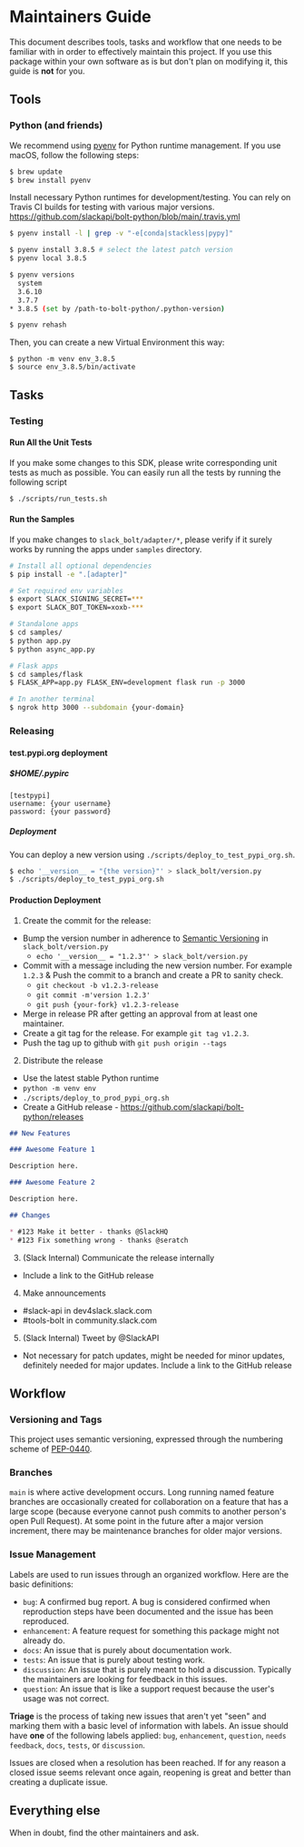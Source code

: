 # Maintainers Guide

This document describes tools, tasks and workflow that one needs to be familiar with in order to effectively maintain
this project. If you use this package within your own software as is but don't plan on modifying it, this guide is
**not** for you.

## Tools

### Python (and friends)

We recommend using [pyenv](https://github.com/pyenv/pyenv) for Python runtime management. If you use macOS, follow the following steps:

```bash
$ brew update
$ brew install pyenv
```

Install necessary Python runtimes for development/testing. You can rely on Travis CI builds for testing with various major versions. https://github.com/slackapi/bolt-python/blob/main/.travis.yml

```bash
$ pyenv install -l | grep -v "-e[conda|stackless|pypy]"

$ pyenv install 3.8.5 # select the latest patch version
$ pyenv local 3.8.5

$ pyenv versions
  system
  3.6.10
  3.7.7
* 3.8.5 (set by /path-to-bolt-python/.python-version)

$ pyenv rehash
```

Then, you can create a new Virtual Environment this way:

```
$ python -m venv env_3.8.5
$ source env_3.8.5/bin/activate
```

## Tasks

### Testing

#### Run All the Unit Tests

If you make some changes to this SDK, please write corresponding unit tests as much as possible. You can easily run all the tests by running the following script

```bash
$ ./scripts/run_tests.sh
```

#### Run the Samples

If you make changes to `slack_bolt/adapter/*`, please verify if it surely works by running the apps under `samples` directory.

```bash
# Install all optional dependencies
$ pip install -e ".[adapter]"

# Set required env variables
$ export SLACK_SIGNING_SECRET=***
$ export SLACK_BOT_TOKEN=xoxb-***

# Standalone apps
$ cd samples/
$ python app.py
$ python async_app.py

# Flask apps
$ cd samples/flask
$ FLASK_APP=app.py FLASK_ENV=development flask run -p 3000

# In another terminal
$ ngrok http 3000 --subdomain {your-domain}
```

### Releasing

#### test.pypi.org deployment

##### $HOME/.pypirc

```
[testpypi]
username: {your username}
password: {your password}
```

##### Deployment

You can deploy a new version using `./scripts/deploy_to_test_pypi_org.sh`.

```bash
$ echo '__version__ = "{the version}"' > slack_bolt/version.py
$ ./scripts/deploy_to_test_pypi_org.sh
```

#### Production Deployment

1.  Create the commit for the release:

- Bump the version number in adherence to [Semantic Versioning](http://semver.org/) in `slack_bolt/version.py`
  - `echo '__version__ = "1.2.3"' > slack_bolt/version.py`
- Commit with a message including the new version number. For example `1.2.3` & Push the commit to a branch and create a PR to sanity check.
  - `git checkout -b v1.2.3-release`
  - `git commit -m'version 1.2.3'`
  - `git push {your-fork} v1.2.3-release`
- Merge in release PR after getting an approval from at least one maintainer.
- Create a git tag for the release. For example `git tag v1.2.3`.
- Push the tag up to github with `git push origin --tags`

2.  Distribute the release

- Use the latest stable Python runtime
- `python -m venv env`
- `./scripts/deploy_to_prod_pypi_org.sh`
- Create a GitHub release - https://github.com/slackapi/bolt-python/releases

```markdown
## New Features

### Awesome Feature 1

Description here.

### Awesome Feature 2

Description here.

## Changes

* #123 Make it better - thanks @SlackHQ
* #123 Fix something wrong - thanks @seratch
```

3. (Slack Internal) Communicate the release internally

- Include a link to the GitHub release

4. Make announcements

- #slack-api in dev4slack.slack.com
- #tools-bolt in community.slack.com

5. (Slack Internal) Tweet by @SlackAPI

- Not necessary for patch updates, might be needed for minor updates, definitely needed for major updates. Include a link to the GitHub release

## Workflow

### Versioning and Tags

This project uses semantic versioning, expressed through the numbering scheme of
[PEP-0440](https://www.python.org/dev/peps/pep-0440/).

### Branches

`main` is where active development occurs. Long running named feature branches are occasionally created for
collaboration on a feature that has a large scope (because everyone cannot push commits to another person's open Pull
Request). At some point in the future after a major version increment, there may be maintenance branches for older major
versions.

### Issue Management

Labels are used to run issues through an organized workflow. Here are the basic definitions:

- `bug`: A confirmed bug report. A bug is considered confirmed when reproduction steps have been
  documented and the issue has been reproduced.
- `enhancement`: A feature request for something this package might not already do.
- `docs`: An issue that is purely about documentation work.
- `tests`: An issue that is purely about testing work.
- `discussion`: An issue that is purely meant to hold a discussion. Typically the maintainers are looking for feedback in this issues.
- `question`: An issue that is like a support request because the user's usage was not correct.

**Triage** is the process of taking new issues that aren't yet "seen" and marking them with a basic level of information
with labels. An issue should have **one** of the following labels applied: `bug`, `enhancement`, `question`,
`needs feedback`, `docs`, `tests`, or `discussion`.

Issues are closed when a resolution has been reached. If for any reason a closed issue seems relevant once again,
reopening is great and better than creating a duplicate issue.

## Everything else

When in doubt, find the other maintainers and ask.
